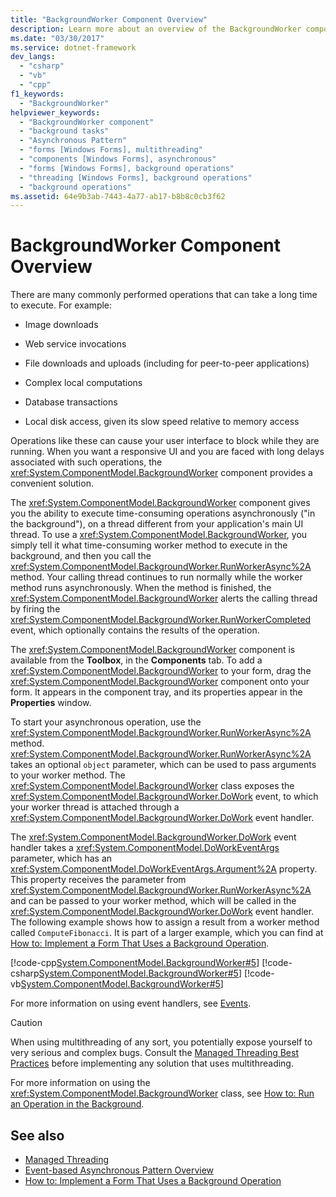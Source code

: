 ```yaml
---
title: "BackgroundWorker Component Overview"
description: Learn more about an overview of the BackgroundWorker component in Windows Forms, which gives you the ability to execute time-consuming operations asynchronously.
ms.date: "03/30/2017"
ms.service: dotnet-framework
dev_langs:
  - "csharp"
  - "vb"
  - "cpp"
f1_keywords:
  - "BackgroundWorker"
helpviewer_keywords:
  - "BackgroundWorker component"
  - "background tasks"
  - "Asynchronous Pattern"
  - "forms [Windows Forms], multithreading"
  - "components [Windows Forms], asynchronous"
  - "forms [Windows Forms], background operations"
  - "threading [Windows Forms], background operations"
  - "background operations"
ms.assetid: 64e9b3ab-7443-4a77-ab17-b8b8c0cb3f62
---
```

# BackgroundWorker Component Overview

There are many commonly performed operations that can take a long time to execute. For example:

- Image downloads

- Web service invocations

- File downloads and uploads (including for peer-to-peer applications)

- Complex local computations

- Database transactions

- Local disk access, given its slow speed relative to memory access

Operations like these can cause your user interface to block while they are running. When you want a responsive UI and you are faced with long delays associated with such operations, the <xref:System.ComponentModel.BackgroundWorker> component provides a convenient solution.

The <xref:System.ComponentModel.BackgroundWorker> component gives you the ability to execute time-consuming operations asynchronously ("in the background"), on a thread different from your application's main UI thread. To use a <xref:System.ComponentModel.BackgroundWorker>, you simply tell it what time-consuming worker method to execute in the background, and then you call the <xref:System.ComponentModel.BackgroundWorker.RunWorkerAsync%2A> method. Your calling thread continues to run normally while the worker method runs asynchronously. When the method is finished, the <xref:System.ComponentModel.BackgroundWorker> alerts the calling thread by firing the <xref:System.ComponentModel.BackgroundWorker.RunWorkerCompleted> event, which optionally contains the results of the operation.

The <xref:System.ComponentModel.BackgroundWorker> component is available from the **Toolbox**, in the **Components** tab. To add a <xref:System.ComponentModel.BackgroundWorker> to your form, drag the <xref:System.ComponentModel.BackgroundWorker> component onto your form. It appears in the component tray, and its properties appear in the **Properties** window.

To start your asynchronous operation, use the <xref:System.ComponentModel.BackgroundWorker.RunWorkerAsync%2A> method. <xref:System.ComponentModel.BackgroundWorker.RunWorkerAsync%2A> takes an optional `object` parameter, which can be used to pass arguments to your worker method. The <xref:System.ComponentModel.BackgroundWorker> class exposes the <xref:System.ComponentModel.BackgroundWorker.DoWork> event, to which your worker thread is attached through a <xref:System.ComponentModel.BackgroundWorker.DoWork> event handler.

The <xref:System.ComponentModel.BackgroundWorker.DoWork> event handler takes a <xref:System.ComponentModel.DoWorkEventArgs> parameter, which has an <xref:System.ComponentModel.DoWorkEventArgs.Argument%2A> property. This property receives the parameter from <xref:System.ComponentModel.BackgroundWorker.RunWorkerAsync%2A> and can be passed to your worker method, which will be called in the <xref:System.ComponentModel.BackgroundWorker.DoWork> event handler. The following example shows how to assign a result from a worker method called `ComputeFibonacci`. It is part of a larger example, which you can find at [How to: Implement a Form That Uses a Background Operation](how-to-implement-a-form-that-uses-a-background-operation.md).

[!code-cpp[System.ComponentModel.BackgroundWorker#5](~/samples/snippets/cpp/VS_Snippets_Winforms/System.ComponentModel.BackgroundWorker/CPP/fibonacciform.cpp#5)]
[!code-csharp[System.ComponentModel.BackgroundWorker#5](~/samples/snippets/csharp/VS_Snippets_Winforms/System.ComponentModel.BackgroundWorker/CS/fibonacciform.cs#5)]
[!code-vb[System.ComponentModel.BackgroundWorker#5](~/samples/snippets/visualbasic/VS_Snippets_Winforms/System.ComponentModel.BackgroundWorker/VB/fibonacciform.vb#5)]

For more information on using event handlers, see [Events](/dotnet/standard/events/index).

> [!CAUTION]
> When using multithreading of any sort, you potentially expose yourself to very serious and complex bugs. Consult the [Managed Threading Best Practices](/dotnet/standard/threading/managed-threading-best-practices) before implementing any solution that uses multithreading.

For more information on using the <xref:System.ComponentModel.BackgroundWorker> class, see [How to: Run an Operation in the Background](how-to-run-an-operation-in-the-background.md).

## See also

- [Managed Threading](/dotnet/standard/threading/index)
- [Event-based Asynchronous Pattern Overview](/dotnet/standard/asynchronous-programming-patterns/event-based-asynchronous-pattern-overview)
- [How to: Implement a Form That Uses a Background Operation](how-to-implement-a-form-that-uses-a-background-operation.md)

